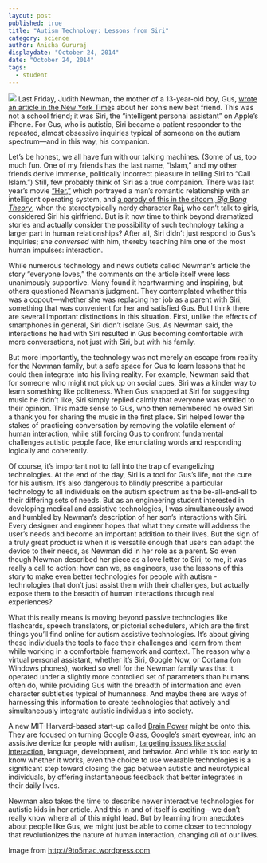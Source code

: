 ```yaml
---
layout: post
published: true
title: "Autism Technology: Lessons from Siri"
category: science
author: Anisha Gururaj
displaydate: "October 24, 2014"
date: "October 24, 2014"
tags: 
  - student
---
```


![](http://9to5mac.files.wordpress.com/2011/10/siri-answers-will-you-marry-me.jpg)  Last Friday, Judith Newman, the mother of a 13-year-old boy, Gus, [wrote an article in the New York Time](http://www.nytimes.com/2014/10/19/fashion/how-apples-siri-became-one-autistic-boys-bff.html)s about her son’s new best friend. This was not a school friend; it was Siri, the “intelligent personal assistant” on Apple’s iPhone. For Gus, who is autistic, Siri became a patient responder to the repeated, almost obsessive inquiries typical of someone on the autism spectrum—and in this way, his companion.

Let’s be honest, we all have fun with our talking machines. (Some of us, too much fun. One of my friends has the last name, “Islam,” and my other friends derive immense, politically incorrect pleasure in telling Siri to “Call Islam.”) Still, few probably think of Siri as a true companion. There was last year’s movie [“Her,”](http://www.herthemovie.com/#/home) which portrayed a man’s romantic relationship with an intelligent operating system, and [a parody of this in the sitcom, _Big Bang Theory_,](https://www.youtube.com/watch?v=vti6yzyuy1I) when the stereotypically nerdy character Raj, who can’t talk to girls, considered Siri his girlfriend. But is it now time to think beyond dramatized stories and actually consider the possibility of such technology taking a larger part in human relationships? After all, Siri didn’t just respond to Gus’s inquiries; she _conversed_ with him, thereby teaching him one of the most human impulses: interaction. 

While numerous technology and news outlets called Newman’s article the story “everyone loves,” the comments on the article itself were less unanimously supportive. Many found it heartwarming and inspiring, but others questioned Newman’s judgment. They contemplated whether this was a copout—whether she was replacing her job as a parent with Siri, something that was convenient for her and satisfied Gus. But I think there are several important distinctions in this situation. First, unlike the effects of smartphones in general, Siri didn’t isolate Gus. As Newman said, the interactions he had with Siri resulted in Gus becoming comfortable with more conversations, not just with Siri, but with his family. 

But more importantly, the technology was not merely an escape from reality for the Newman family, but a safe space for Gus to learn lessons that he could then integrate into his living reality. For example, Newman said that for someone who might not pick up on social cues, Siri was a kinder way to learn something like politeness. When Gus snapped at Siri for suggesting music he didn’t like, Siri simply replied calmly that everyone was entitled to their opinion. This made sense to Gus, who then remembered he owed Siri a thank you for sharing the music in the first place. Siri helped lower the stakes of practicing conversation by removing the volatile element of human interaction, while still forcing Gus to confront fundamental challenges autistic people face, like enunciating words and responding logically and coherently. 

Of course, it’s important not to fall into the trap of evangelizing technologies. At the end of the day, Siri is a tool for Gus’s life, not the cure for his autism. It’s also dangerous to blindly prescribe a particular technology to all individuals on the autism spectrum as the be-all-end-all to their differing sets of needs. But as an engineering student interested in developing medical and assistive technologies, I was simultaneously awed and humbled by Newman’s description of her son’s interactions with Siri. Every designer and engineer hopes that what they create will address the user’s needs and become an important addition to their lives. But the sign of a truly great product is when it is versatile enough that users can adapt the device to their needs, as Newman did in her role as a parent. So even though Newman described her piece as a love letter to Siri, to me, it was really a call to action: how can we, as engineers, use the lessons of this story to make even better technologies for people with autism - technologies that don’t just assist them with their challenges, but actually expose them to the breadth of human interactions through real experiences?

What this really means is moving beyond passive technologies like flashcards, speech translators, or pictorial schedulers, which are the first things you’ll find online for autism assistive technologies. It’s about giving these individuals the tools to face their challenges and learn from them while working in a comfortable framework and context. The reason why a virtual personal assistant, whether it’s Siri, Google Now, or Cortana (on Windows phones), worked so well for the Newman family was that it operated under a slightly more controlled set of parameters than humans often do, while providing Gus with the breadth of information and even character subtleties typical of humanness. And maybe there are ways of harnessing this information to create technologies that actively and simultaneously integrate autistic individuals into society. 

A new MIT-Harvard-based start-up called [Brain Power](http://brain-power.com) might be onto this. They are focused on turning Google Glass, Google’s smart eyewear, into an assistive device for people with autism, [targeting issues like social interaction,](http://www.autismspeaks.org/news/news-item/google-glass-app-reads-emotions-may-benefit-some-autism) language, development, and behavior. And while it’s too early to know whether it works, even the choice to use wearable technologies is a significant step toward closing the gap between autistic and neurotypical individuals, by offering instantaneous feedback that better integrates in their daily lives. 

Newman also takes the time to describe newer interactive technologies for autistic kids in her article. And this in and of itself is exciting—we don’t really know where all of this might lead. But by learning from anecdotes about people like Gus, we might just be able to come closer to technology that revolutionizes the nature of human interaction, changing _all_ of our lives.

Image from http://9to5mac.wordpress.com